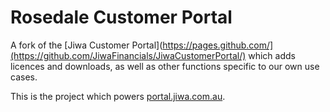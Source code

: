 # Rosedale Customer Portal

A fork of the [Jiwa Customer Portal](https://pages.github.com/](https://github.com/JiwaFinancials/JiwaCustomerPortal/) which adds licences and downloads, as well as other functions specific to our own use cases.

This is the project which powers [portal.jiwa.com.au](https://portal.jiwa.com.au/).

